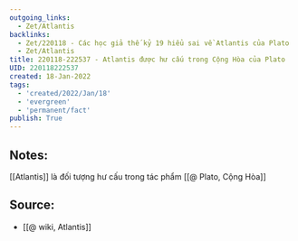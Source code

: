 ```yaml
---
outgoing_links:
  - Zet/Atlantis
backlinks:
  - Zet/220118 - Các học giả thế kỷ 19 hiểu sai về Atlantis của Plato
  - Zet/Atlantis
title: 220118-222537 - Atlantis được hư cấu trong Cộng Hòa của Plato
UID: 220118222537
created: 18-Jan-2022
tags:
  - 'created/2022/Jan/18'
  - 'evergreen'
  - 'permanent/fact'
publish: True
---
```

## Notes:
[[Atlantis]] là đối tượng hư cấu trong tác phẩm [[@ Plato, Cộng Hòa]]

## Source:
- [[@ wiki, Atlantis]]


